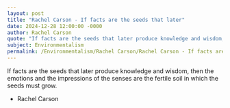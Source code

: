 ```yaml
---
layout: post
title: "Rachel Carson - If facts are the seeds that later"
date: 2024-12-28 12:00:00 -0000
author: Rachel Carson
quote: "If facts are the seeds that later produce knowledge and wisdom, then the emotions and the impressions of the senses are the fertile soil in which the seeds must grow."
subject: Environmentalism
permalink: /Environmentalism/Rachel Carson/Rachel Carson - If facts are the seeds that later
---
```


If facts are the seeds that later produce knowledge and wisdom, then the emotions and the impressions of the senses are the fertile soil in which the seeds must grow.

- Rachel Carson
